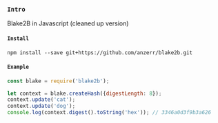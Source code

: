 
### `Intro`
Blake2B in Javascript (cleaned up version)

#### `Install`
```shell
npm install --save git+https://github.com/anzerr/blake2b.git
```

#### `Example`
```javascript
const blake = require('blake2b');

let context = blake.createHash({digestLength: 8});
context.update('cat');
context.update('dog');
console.log(context.digest().toString('hex')); // 3346a0d3f9b3a626
```